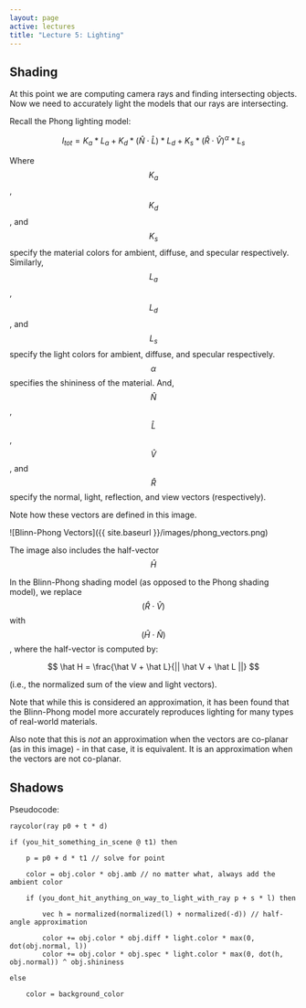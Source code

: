 ```yaml
---
layout: page
active: lectures
title: "Lecture 5: Lighting"
---
```


## Shading

At this point we are computing camera rays and finding intersecting objects.
Now we need to accurately light the models that our rays are intersecting.

Recall the Phong lighting model:

$$ I_{tot} = K_a * L_a + K_d * ( \hat N \cdot \hat L ) * L_d + K_s * ( \hat R \cdot \hat V ) ^ \alpha * L_s $$

Where $$ K_a $$, $$ K_d $$, and $$ K_s $$ specify the material colors for ambient, diffuse, and specular respectively.
Similarly, $$ L_a $$, $$ L_d $$, and $$ L_s $$ specify the light colors for ambient, diffuse, and specular respectively.
$$ \alpha $$ specifies the shininess of the material.
And, $$ \hat N $$, $$ \hat L $$, $$ \hat V $$, and $$ \hat R $$ specify the normal, light, reflection, and view vectors (respectively).

Note how these vectors are defined in this image.

![Blinn-Phong Vectors]({{ site.baseurl }}/images/phong_vectors.png)

The image also includes the half-vector $$ \hat H $$

In the Blinn-Phong shading model (as opposed to the Phong shading model), we replace $$ ( \hat R \cdot \hat V ) $$ with $$ ( \hat H \cdot \hat N ) $$, where the half-vector is computed by:

$$ \hat H = \frac{\hat V + \hat L}{|| \hat V + \hat L ||} $$

(i.e., the normalized sum of the view and light vectors).

Note that while this is considered an approximation, it has been found that the Blinn-Phong model more accurately reproduces lighting for many types of real-world materials.

Also note that this is *not* an approximation when the vectors are co-planar (as in this image) - in that case, it is equivalent.
It is an approximation when the vectors are not co-planar.



## Shadows

Pseudocode:

```
raycolor(ray p0 + t * d)

if (you_hit_something_in_scene @ t1) then

    p = p0 + d * t1 // solve for point

    color = obj.color * obj.amb // no matter what, always add the ambient color

    if (you_dont_hit_anything_on_way_to_light_with_ray p + s * l) then

        vec h = normalized(normalized(l) + normalized(-d)) // half-angle approximation

        color += obj.color * obj.diff * light.color * max(0, dot(obj.normal, l))
        color += obj.color * obj.spec * light.color * max(0, dot(h, obj.normal)) ^ obj.shininess

else

    color = background_color

```
